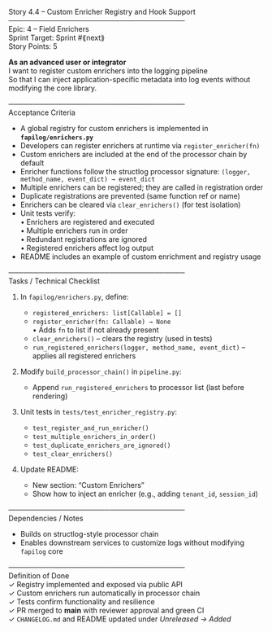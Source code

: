 Story 4.4 – Custom Enricher Registry and Hook Support  
───────────────────────────────────  
Epic: 4 – Field Enrichers  
Sprint Target: Sprint #⟪next⟫  
Story Points: 5

**As an advanced user or integrator**  
I want to register custom enrichers into the logging pipeline  
So that I can inject application-specific metadata into log events without modifying the core library.

───────────────────────────────────  
Acceptance Criteria

- A global registry for custom enrichers is implemented in **`fapilog/enrichers.py`**
- Developers can register enrichers at runtime via `register_enricher(fn)`
- Custom enrichers are included at the end of the processor chain by default
- Enricher functions follow the structlog processor signature: `(logger, method_name, event_dict) → event_dict`
- Multiple enrichers can be registered; they are called in registration order
- Duplicate registrations are prevented (same function ref or name)
- Enrichers can be cleared via `clear_enrichers()` (for test isolation)
- Unit tests verify:  
  • Enrichers are registered and executed  
  • Multiple enrichers run in order  
  • Redundant registrations are ignored  
  • Registered enrichers affect log output
- README includes an example of custom enrichment and registry usage

───────────────────────────────────  
Tasks / Technical Checklist

1. In `fapilog/enrichers.py`, define:

   - `registered_enrichers: list[Callable] = []`
   - `register_enricher(fn: Callable) → None`  
     • Adds `fn` to list if not already present
   - `clear_enrichers()` – clears the registry (used in tests)
   - `run_registered_enrichers(logger, method_name, event_dict)` – applies all registered enrichers

2. Modify `build_processor_chain()` in `pipeline.py`:

   - Append `run_registered_enrichers` to processor list (last before rendering)

3. Unit tests in `tests/test_enricher_registry.py`:

   - `test_register_and_run_enricher()`
   - `test_multiple_enrichers_in_order()`
   - `test_duplicate_enrichers_are_ignored()`
   - `test_clear_enrichers()`

4. Update README:
   - New section: “Custom Enrichers”
   - Show how to inject an enricher (e.g., adding `tenant_id`, `session_id`)

───────────────────────────────────  
Dependencies / Notes

- Builds on structlog-style processor chain
- Enables downstream services to customize logs without modifying `fapilog` core

───────────────────────────────────  
Definition of Done  
✓ Registry implemented and exposed via public API  
✓ Custom enrichers run automatically in processor chain  
✓ Tests confirm functionality and resilience  
✓ PR merged to **main** with reviewer approval and green CI  
✓ `CHANGELOG.md` and README updated under _Unreleased → Added_

